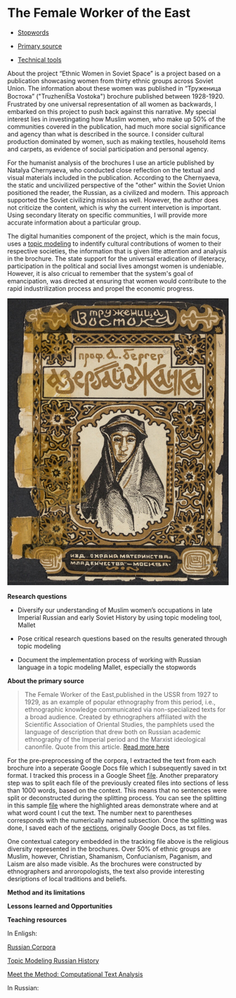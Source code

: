 # The Female Worker of the East

* [Stopwords](https://github.com/sayyarahuseynli/workeroftheeast.github.io/tree/main/Stopwords)
 
* [Primary source](https://github.com/sayyarahuseynli/workeroftheeast.github.io/tree/main/Primary%20source)
  
* [Technical tools](https://github.com/sayyarahuseynli/workeroftheeast.github.io/tree/main/Technical%20tools)

About the project
“Ethnic Women in Soviet Space” is a project based on a publication showcasing women from thirty ethnic groups across Soviet Union. The information about these women was published in “Труженица Востока” ("Truzhenit︠s︡a Vostoka") brochure published between 1928-1920. Frustrated by one universal representation of all women as backwards, I embarked on this project to push back against this narrative. My special interest lies in investingating how Muslim women, who make up 50% of the communities covered in the publication, had much more social significance and agency than what is described in the source. I consider cultural production dominated by women, such as making textiles, household items and carpets, as evidence of social participation and personal agency.  

For the humanist analysis of the brochures I use an article published by Natalya Chernyaeva, who conducted close reflection on the textual and visual materials included in the publication. According to the Chernyaeva, the static and uncivilized perspective of the "other" within the Soviet Union positioned the reader, the Russian, as a civilized and modern. This approach supported the Soviet civilizing mission as well. However, the author does not criticize the content, which is why the current intervetion is important. Using secondary literaty on specific communities, I will provide more accurate information about a particular group.    


The digital humanities component of the project, which is the main focus, uses a [topic modeling](https://programminghistorian.org/en/lessons/topic-modeling-and-mallet#what-is-topic-modeling-and-for-whom-is-this-useful) to indentify cultural contributions of women to their respective societies, the information that is given litte attention and analysis in the brochure. The state support for the universal eradication of illeteracy, participation in the political and social lives amongst women is undeniable. However, it is also cricual to remember that the system's goal of emancipation, was directed at ensuring that women would contribute to the rapid industrilization process and propel the economic progress.     

![cover picture](Azerbaijani.jpg)

**Research questions**

- Diversify our understanding of Muslim women’s occupations in late Imperial Russian and early Soviet History by using topic modeling tool, Mallet
  
- Pose critical research questions based on the results generated through topic modeling
  
- Document the implementation process of working with Russian language in a topic modeling Mallet, especially the stopwords

**About the primary source**

>The Female Worker of the East,published in the USSR from 1927 to 1929, as an example of popular ethnography from this period, i.e., ethnographic knowledge communicated via non-specialized texts for a broad audience. Created by ethnographers affiliated with the Scientific Association of Oriental Studies, the pamphlets used the language of description that drew both on Russian academic ethnography of the Imperial period and the Marxist ideological canonfile. Quote from this article. [Read more here](https://cyberleninka.ru/article/n/voobrazhaya-sovetskiy-vostok-narrativy-populyarnoy-etnografii-v-serii-broshyur-truzhenitsa-vostoka-1927-1929/viewer) 

For the pre-preprocessing of the corpora, I extracted the text from each brochure into a seperate Google Docs file which I subsequently saved in txt format. I tracked this process in a Google Sheet [file](https://docs.google.com/spreadsheets/d/1WJqD3pefQvqm_7P4_fsjvtYJ_cCSSoVbIeO1uvRs0uo/edit?gid=0#gid=0). Another preparatory step was to split each file of the previously created files into sections of less than 1000 words, based on the context. This means that no sentences were split or deconstructed during the splitting process. You can see the splitting in this sample [file](https://docs.google.com/document/d/1tThhBmCiCsHAyF5pnhE9Sv-0Tci44ADkB0q_09MA4lQ/edit?tab=t.0) where the highlighted areas demonstrate where and at what word count I cut the text. The number next to parentheses corresponds with the numerically named subsection. Once the splitting was done, I saved each of the [sections](https://drive.google.com/drive/folders/1Hp3Uakgziklr1MQMSR1iq4sIr2kJy80s?usp=drive_link), originally Google Docs, as txt files. 

One contextual category embedded in the tracking file above is the religious diversity represented in the brochures. Over 50% of ethnic groups are Muslim, however, Christian, Shamanism, Confucianism, Paganism, and Laism are also made visible. As the brochures were constructed by ethnographers and anroropologists, the text also provide interesting desriptions of local traditions and beliefs.    

**Method and its limitations**

**Lessons learned and Opportunities**

**Teaching resources**

In Enligsh:

[Russian Corpora](https://ruscorpora.ru/en) 

[Topic Modeling Russian History](https://link.springer.com/chapter/10.1007/978-3-030-42855-6_24#Sec9)

[Meet the Method: Computational Text Analysis](https://cssh.northeastern.edu/nulab/meet-the-method-computational-text-analysis/)  

In Russian:


